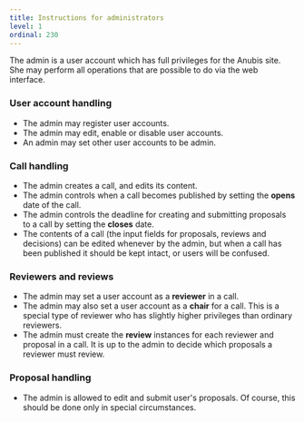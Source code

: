 ```yaml
---
title: Instructions for administrators
level: 1
ordinal: 230
---
```


The admin is a user account which has full privileges for the Anubis
site. She may perform all operations that are possible to do via the
web interface.

### User account handling

- The admin may register user accounts.
- The admin may edit, enable or disable user accounts.
- An admin may set other user accounts to be admin.

### Call handling

- The admin creates a call, and edits its content.
- The admin controls when a call becomes published by setting the
  **opens** date of the call.
- The admin controls the deadline for creating and submitting
  proposals to a call by setting the **closes** date.
- The contents of a call (the input fields for proposals, reviews and
  decisions) can be edited whenever by the admin, but when a call has
  been published it should be kept intact, or users will be confused.

### Reviewers and reviews

- The admin may set a user account as a **reviewer** in a call.
- The admin may also set a user account as a **chair** for a
  call. This is a special type of reviewer who has slightly higher
  privileges than ordinary reviewers.
- The admin must create the **review** instances for each reviewer and
  proposal in a call. It is up to the admin to decide which proposals
  a reviewer must review.

### Proposal handling

- The admin is allowed to edit and submit user's proposals. Of course,
  this should be done only in special circumstances.
